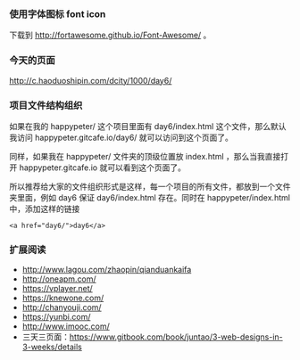 
### 使用字体图标 font icon

下载到 <http://fortawesome.github.io/Font-Awesome/> 。


### 今天的页面

http://c.haoduoshipin.com/dcity/1000/day6/


### 项目文件结构组织

如果在我的 happypeter/ 这个项目里面有 day6/index.html 这个文件，那么默认我访问
happypeter.gitcafe.io/day6/ 就可以访问到这个页面了。

同样，如果我在 happypeter/ 文件夹的顶级位置放 index.html ，那么当我直接打开 happypeter.gitcafe.io
就可以看到这个页面了。

所以推荐给大家的文件组织形式是这样，每一个项目的所有文件，都放到一个文件夹里面，例如 day6
保证 day6/index.html 存在。同时在 happypeter/index.html 中，添加这样的链接


    <a href="day6/">day6</a>
    

### 扩展阅读

- http://www.lagou.com/zhaopin/qianduankaifa
- http://oneapm.com/
- https://vplayer.net/
- https://knewone.com/
- http://chanyouji.com/
- https://yunbi.com/
- http://www.imooc.com/
- 三天三页面：https://www.gitbook.com/book/juntao/3-web-designs-in-3-weeks/details